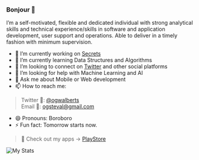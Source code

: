 ### Bonjour 👋

I’m a self-motivated, flexible and dedicated individual with strong analytical skills and technical experience/skills in software and application development, user support and operations. Able to deliver in a timely fashion with minimum supervision.

- 🔭 I’m currently working on [Secrets](https://twitter.com/secretsanon_)
- 🌱 I’m currently learning Data Structures and Algorithms
- 👯 I’m looking to connect on [Twitter](https://twitter.com/ogwalberts) and other social platforms
- 🤔 I’m looking for help with Machine Learning and AI
- 💬 Ask me about Mobile or Web development
- 📫 How to reach me: 
 > Twitter 📱:
 > [@ogwalberts](https://twitter.com/ogwalberts)  
 > Email 📩: 
 > [ogsteval@gmail.com](mailto:ogsteval@gmail.com)
- 😄 Pronouns: Boroboro
- ⚡ Fun fact: Tomorrow starts now.
> 📲 Check out my apps -> [PlayStore](https://play.google.com/store/apps/dev?id=7806017050104186857)


![My Stats](https://github-readme-stats.vercel.app/api?username=stevalberts&&show_icons=true&title_color=ffffffff&icon_color=bb2acf&text_color=daf7dc&bg_color=151515)


<!-- ![Campus BE! App](https://pbs.twimg.com/media/ERb69p4XUAAakqU.jpg)
 -->
